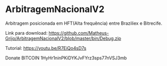 # ArbitragemNacionalV2

Arbitragem posicionada em HFT(Alta frequência) entre Braziliex e Bitrecife.

Link para download: https://github.com/Matheus-Grijo/ArbitragemNacionalV2/blob/master/bin/Debug.zip

Tutorial: https://youtu.be/R7EiQo4sD7s

Donate BITCOIN 1HyHr1ninPKiDYKJvFYrz3sps77nVSJ3mb
